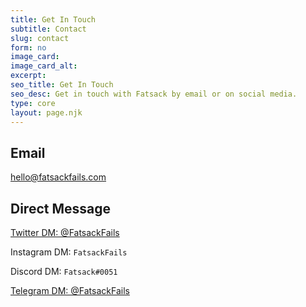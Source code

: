 ```yaml
---
title: Get In Touch
subtitle: Contact
slug: contact
form: no
image_card:
image_card_alt:
excerpt:
seo_title: Get In Touch
seo_desc: Get in touch with Fatsack by email or on social media.
type: core
layout: page.njk
---
```

## Email

[hello@fatsackfails.com](mailto:hello@fatsackfails.com)

## Direct Message

<a href="https://twitter.com/messages/compose?recipient_id=114635117"
  class="twitter-dm-button" data-screen-name="@fatsackfails">
Twitter DM: @FatsackFails</a>

Instagram DM: `FatsackFails`

Discord DM: `Fatsack#0051`

[Telegram DM: @FatsackFails](https://t.me/FatsackFails)
